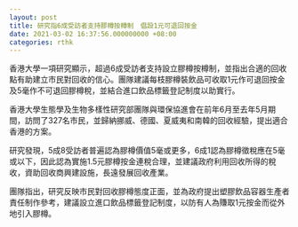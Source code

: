 ```yaml
---
layout: post
title: 研究指6成受訪者支持膠樽按樽制　倡設1元可退回按金
date: 2021-03-02 16:37:56.000000000 +08:00
categories: rthk
---
```


香港大學一項研究顯示，超過6成受訪者支持設立膠樽按樽制，並指出合適的回收點有助建立市民對回收的信心。團隊建議每枝膠樽裝飲品可收取1元作可退回按金及5毫作不可退回膠樽稅，並結合進口飲品標籤登記制度以助實行。

香港大學生態學及生物多樣性研究部團隊與環保協進會在前年6月至去年5月期間，訪問了327名市民，並歸納挪威、德國、夏威夷和南韓的回收經驗，提出適合香港的方案。

研究發現，5成8受訪者普遍認為膠樽價值5毫或更多，6成1認為膠樽徵稅應在5毫或以下，因此認為實施1.5元膠樽按金連稅合理，並建議政府利用回收所得的稅收，資助回收商興建設施，長遠發展回收產業。

團隊指出，研究反映市民對回收膠樽態度正面，並為政府提出塑膠飲品容器生產者責任制作參考，建議設立進口飲品標籤登記制度，以防有人為賺取1元按金而從外地引入膠樽。
